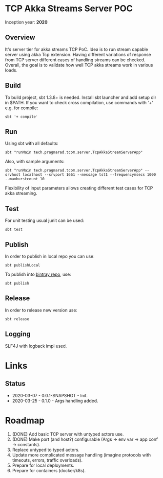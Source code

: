 TCP Akka Streams Server POC
==================================
Inception year: **2020**

## Overview
It's server tier for akka streams TCP PoC. Idea is to run stream capable server using akka Tcp extension.
Having different variations of response from TCP server different cases of handling streams can be checked.
Overall, the goal is to validate how well TCP akka streams work in various loads. 

## Build
To build project, sbt 1.3.8+ is needed. Install sbt launcher and add setup dir in $PATH.
If you want to check cross compilation, use commands with '+' e.g. for compile:
```
sbt '+ compile'
```

## Run
Using sbt with all defaults:
```
sbt "runMain tech.pragmarad.tcom.server.TcpAkkaStreamServerApp"
```
Also, with sample arguments:
```
sbt "runMain tech.pragmarad.tcom.server.TcpAkkaStreamServerApp" --srvhost localhost --srvport 1661 --message tst1 --frequencymsecs 1000 --maxburstcount 10
```
Flexibility of input parameters allows creating different test cases for TCP akka streaming.


## Test
For unit testing usual junit can be used:
```
sbt test
```

## Publish
In order to publish in local repo you can use:
```
sbt publishLocal
```
To publish into  [bintray repo](https://bintray.com/pragmarad-tech/tcom-scala-akka/tcom-tier-srv-akka), use:
```
sbt publish
```

## Release
In order to release new version use:
```
sbt release
```

## Logging
SLF4J with logback impl used.

# Links

## Status
* 2020-03-07 - 0.0.1-SNAPSHOT - Init.
* 2020-03-25 - 0.1.0 - Args handling added.

# Roadmap
1. (DONE) Add basic TCP server with untyped actors use.
2. (DONE) Make port (and host?) configurable (Args -> env var -> app conf -> constants).
3. Replace untyped to typed actors.
4. Update more complicated message handling (imagine protocols with timeouts, errors, traffic overloads).
5. Prepare for local deployments.
6. Prepare for containers (docker/k8s).
